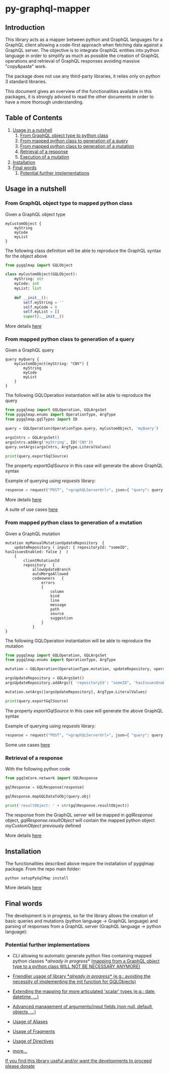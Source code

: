 # py-graphql-mapper

## Introduction

This library acts as a mapper between python and GraphQL languages for a GraphQL client allowing a code-first approach when fetching data against a GraphQL server.
The objective is to integrate GraphQL entities into python language in order to simplify as much as possible the creation of GraphQL operations and retrieval of GraphQL responses avoiding massive "copy&paste" work.

The package does not use any third-party libraries, it relies only on python 3 standard libraries. 

This document gives an overview of the functionalities available in this packages, it is strongly advised to read the other documents in order to have a more thorough understanding.


## Table of Contents

1. [Usage in a nutshell](#usage-in-a-nutshell)
    1. [From GraphQL object type to python class](#from-graphql-object-type-to-mapped-python-class)
    2. [From mapped python class to generation of a query](#from-mapped-python-class-to-generation-of-a-query)
    2. [From mapped python class to generation of a mutation](#from-mapped-python-class-to-generation-of-a-mutation)
    3. [Retrieval of a response](#retrieval-of-a-response)
    4. [Execution of a mutation](#execution-of-a-mutation)
2. [Installation](#installation)
3. [Final words](#final-words)
    1. [Potential further implementations](#potential-further-implementations)


## Usage in a nutshell

### From GraphQL object type to mapped python class

Given a GraphQL object type

```
myCustomObject {
    myString
    myCode
    myList
}
```

The following class definition will be able to reproduce the GraphQL syntax for the object above

```python
from pygqlmap import GQLObject

class myCustomObject(GQLObject): 
    myString: str
    myCode: int
    myList: list
    
    def __init__():
        self.myString = ''
        self.myCode = 0
        self.myList = []
        super().__init__()
```

More details [here](https://github.com/dapalex/py-graphql-mapper/blob/main/pygqlmap/README.MD#creation-of-a-mappable-python-object)

### From mapped python class to generation of a query

Given a GraphQL query

```
query myQuery {
    myCustomObject(myString: "CNY") {
        myString
        myCode
        myList
    }
}
```

The following GQLOperation instantiation will be able to reproduce the query

```python
from pygqlmap import GQLOperation, GQLArgsSet
from pygqlmap.enums import OperationType, ArgType
from pygqlmap.gqlTypes import ID

query = GQLOperation(OperationType.query, myCustomObject, 'myQuery')

argsCntrs = GQLArgsSet()
argsCntrs.addArg('myString', ID('CNY'))
query.setArgs(argsCntrs, ArgType.LiteralValues)

print(query.exportGqlSource)
```

The property _exportGqlSource_ in this case will generate the above GraphQL syntax

Example of querying using *requests* library:

```python
response = request("POST", "<graphQLServerUrl>", json={ "query": query.exportGqlSource }, headers=<headers>)
```

More details [here](https://github.com/dapalex/py-graphql-mapper/blob/main/pygqlmap/README.MD#gqloperation)

A suite of use cases [here](https://github.com/dapalex/py-graphql-mapper/blob/main/test/README.MD#L23)


### From mapped python class to generation of a mutation

Given a GraphQL mutation

```
mutation myManualMutationUpdateRepository  { 
    updateRepository ( input: { repositoryId: "someID", hasIssuesEnabled: false }  ) 
    { 
        clientMutationId     
        repository   {
            allowUpdateBranch       
            autoMergeAllowed     
            codeowners   { 
                errors   
                { 
                    column     
                    kind     
                    line     
                    message     
                    path     
                    source     
                    suggestion  
                } 
            } 
}
```

The following GQLOperation instantiation will be able to reproduce the mutation

```python
from pygqlmap import GQLOperation, GQLArgsSet
from pygqlmap.enums import OperationType, ArgType

mutation = GQLOperation(OperationType.mutation, updateRepository, operationName='myManualMutationUpdateRepository', logProgress=True)

argsUpdateRepository = GQLArgsSet()
argsUpdateRepository.addArgs({ 'repositoryId': "someID", 'hasIssuesEnabled': False })

mutation.setArgs([argsUpdateRepository], ArgType.LiteralValues)

print(query.exportGqlSource)
```

The property _exportGqlSource_ in this case will generate the above GraphQL syntax

Example of querying using *requests* library:

```python
response = request("POST", "<graphQLServerUrl>", json={ "query": query.exportGqlSource }, headers=<headers>)
```

Some use cases [here](https://github.com/dapalex/py-graphql-mapper/blob/main/test/README.MD#L48)


### Retrieval of a response

With the following python code

```python
from pgqlmCore.network import GQLResponse

gqlResponse = GQLResponse(response)

gqlResponse.mapGQLDataToObj(query.obj)

print('resultObject: ' + str(gqlResponse.resultObject))
```

The response from the GraphQL server will be mapped in _gqlResponse_ object, _gqlResponse.resultObject_ will contain the mapped python object _myCustomObject_ previously defined

More details [here](https://github.com/dapalex/py-graphql-mapper/blob/main/pygqlmap/README.MD#parsing-of-a-response)


## Installation

The functionalities described above require the installation of pygqlmap package. From the repo main folder:

```
python setupPyGqlMap install
```

More details [here](https://github.com/dapalex/py-graphql-mapper/blob/main/pygqlmap/README.MD#installation)



## Final words

The development is in progress, so far the library allows the creation of basic queries and mutations (python language -> GraphQL language) and parsing of responses from a GraphQL server (GraphQL language -> python language):

### Potential further implementations

* CLI allowing to automatic generate python files containing mapped python classes \*_already in progress_\* (<u>mapping from a GraphQL object type to a python class WILL NOT BE NECESSARY ANYMORE<u>)

* Friendlier usage of library \*_already in progress_\* (e.g.: avoiding the necessity of implementing the init function for GQLObjects)

* Extending the mapping for more articulated 'scalar' types (e.g.: date, datetime, ...)

* Advanced management of arguments/input fields (non null, default, objects, ...)

* Usage of Aliases

* Usage of Fragments

* Usage of Directives

* more...


If you find this library useful and/or want the developments to proceed please [donate](https://github.com/sponsors/dapalex)